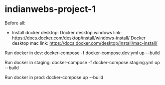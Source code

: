 # indianwebs-project-1

Before all:

- Install docker desktop:
  Docker desktop windows link: https://docs.docker.com/desktop/install/windows-install/
  Docker desktop mac link: https://docs.docker.com/desktop/install/mac-install/

Run docker in dev:
docker-compose -f docker-compose.dev.yml up --build

Run docker in staging:
docker-compose -f docker-compose.staging.yml up --build

Run docker in prod:
docker-compose up --build
